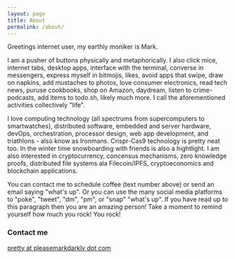 ```yaml
---
layout: page
title: About
permalink: /about/
---
```


Greetings internet user, my earthly moniker is Mark.

I am a pusher of buttons physically and metaphorically.  I also click mice, internet tabs, desktop apps, interface with the terminal, converse in messengers, express myself in bitmojis, likes, avoid apps that swipe, draw on napkins, add mustaches to photos, love consumer electronics, read tech news, puruse cookbooks, shop on Amazon, daydream, listen to crime-podcasts, add items to todo.sh, likely much more.  I call the aforementioned activities collectively "life".

I love computing technology (all spectrums from supercomputers to smartwatches), distributed software, embedded and server hardware, devOps, orchestration, processor design, web app development, and triathlons - also know as Ironmans. Crispr-Cas9 technology is pretty neat too.  In the winter time snowboarding with friends is also a hightlight. I am also interested in  cryptocurrency, concensus mechanisms, zero knowledge proofs, distributed file systems ala Filecoin/IPFS, cryptoeconomics and blockchain applications.

You can contact me to schedule coffee (text number above) or send an email saying "what's up". Or you can use the many social media platforms to "poke", "tweet", "dm", "pm", or "snap" "what's up".  If you have read up to this paragraph then you are an amazing person! Take a moment to remind yourself how much you rock! You rock! 

### Contact me

[pretty at pleasemarkdarkly dot com](mailto:pretty@pleasemarkdarkly.com)
